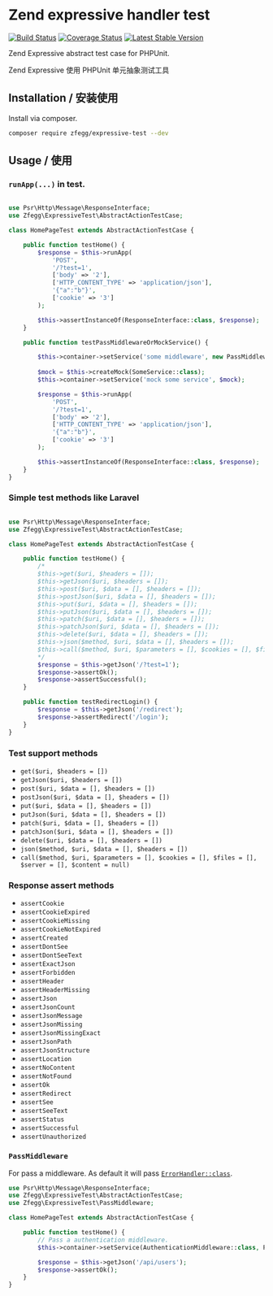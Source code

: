 Zend expressive handler test
============================

[![Build Status](https://travis-ci.org/zfegg/expressive-test.png)](https://travis-ci.org/zfegg/expressive-test)
[![Coverage Status](https://coveralls.io/repos/github/zfegg/expressive-test/badge.svg?branch=master)](https://coveralls.io/github/zfegg/expressive-test?branch=master)
[![Latest Stable Version](https://poser.pugx.org/zfegg/expressive-test/v/stable.png)](https://packagist.org/packages/zfegg/expressive-test)


Zend Expressive abstract test case for PHPUnit.

Zend Expressive 使用 PHPUnit 单元抽象测试工具

Installation / 安装使用
-----------------------

Install via composer.

```bash
composer require zfegg/expressive-test --dev
```

Usage / 使用
--------------

### `runApp(...)` in test.

```php

use Psr\Http\Message\ResponseInterface;
use Zfegg\ExpressiveTest\AbstractActionTestCase;

class HomePageTest extends AbstractActionTestCase {

    public function testHome() {
        $response = $this->runApp(
            'POST',
            '/?test=1',
            ['body' => '2'],
            ['HTTP_CONTENT_TYPE' => 'application/json'],
            '{"a":"b"}',
            ['cookie' => '3']
        );

        $this->assertInstanceOf(ResponseInterface::class, $response);
    }

    public function testPassMiddlewareOrMockService() {

        $this->container->setService('some middleware', new PassMiddleware());
        
        $mock = $this->createMock(SomeService::class);
        $this->container->setService('mock some service', $mock);

        $response = $this->runApp(
            'POST',
            '/?test=1',
            ['body' => '2'],
            ['HTTP_CONTENT_TYPE' => 'application/json'],
            '{"a":"b"}',
            ['cookie' => '3']
        );

        $this->assertInstanceOf(ResponseInterface::class, $response);
    }
}
```

### Simple test methods like Laravel

```php

use Psr\Http\Message\ResponseInterface;
use Zfegg\ExpressiveTest\AbstractActionTestCase;

class HomePageTest extends AbstractActionTestCase {

    public function testHome() {
        /*
        $this->get($uri, $headers = []);
        $this->getJson($uri, $headers = []);
        $this->post($uri, $data = [], $headers = []);
        $this->postJson($uri, $data = [], $headers = []);
        $this->put($uri, $data = [], $headers = []);
        $this->putJson($uri, $data = [], $headers = []);
        $this->patch($uri, $data = [], $headers = []);
        $this->patchJson($uri, $data = [], $headers = []);
        $this->delete($uri, $data = [], $headers = []);
        $this->json($method, $uri, $data = [], $headers = []);
        $this->call($method, $uri, $parameters = [], $cookies = [], $files = [], $server = [], $content = null);
        */
        $response = $this->getJson('/?test=1');
        $response->assertOk();
        $response->assertSuccessful();
    }

    public function testRedirectLogin() {
        $response = $this->getJson('/redirect');
        $response->assertRedirect('/login');
    }
}
```

### Test support methods

- `get($uri, $headers = [])`
- `getJson($uri, $headers = [])`
- `post($uri, $data = [], $headers = [])`
- `postJson($uri, $data = [], $headers = [])`
- `put($uri, $data = [], $headers = [])`
- `putJson($uri, $data = [], $headers = [])`
- `patch($uri, $data = [], $headers = [])`
- `patchJson($uri, $data = [], $headers = [])`
- `delete($uri, $data = [], $headers = [])`
- `json($method, $uri, $data = [], $headers = [])`
- `call($method, $uri, $parameters = [], $cookies = [], $files = [], $server = [], $content = null)`

### Response assert methods

- `assertCookie`
- `assertCookieExpired`
- `assertCookieMissing`
- `assertCookieNotExpired`
- `assertCreated`
- `assertDontSee`
- `assertDontSeeText`
- `assertExactJson`
- `assertForbidden`
- `assertHeader`
- `assertHeaderMissing`
- `assertJson`
- `assertJsonCount`
- `assertJsonMessage`
- `assertJsonMissing`
- `assertJsonMissingExact`
- `assertJsonPath`
- `assertJsonStructure`
- `assertLocation`
- `assertNoContent`
- `assertNotFound`
- `assertOk`
- `assertRedirect`
- `assertSee`
- `assertSeeText`
- `assertStatus`
- `assertSuccessful`
- `assertUnauthorized`


### `PassMiddleware`

For pass a middleware. As default it will pass [`ErrorHandler::class`](src/Helper/SetupApplicationTrait.php#55).

```php
use Psr\Http\Message\ResponseInterface;
use Zfegg\ExpressiveTest\AbstractActionTestCase;
use Zfegg\ExpressiveTest\PassMiddleware;

class HomePageTest extends AbstractActionTestCase {

    public function testHome() {
        // Pass a authentication middleware.
        $this->container->setService(AuthenticationMiddleware::class, PassMiddleware::class); 

        $response = $this->getJson('/api/users');
        $response->assertOk();
    }
}
```
